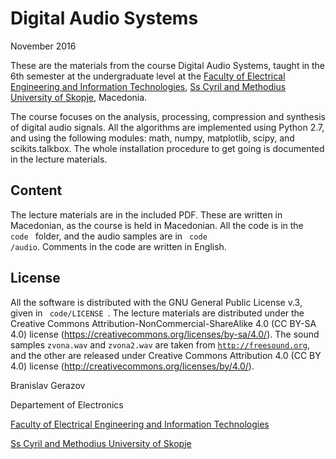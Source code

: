 # Digital Audio Systems
November 2016

These are the materials from the course Digital Audio Systems, taught in the 6th semester at the undergraduate level at the [Faculty of Electrical Engineering and Information Technologies](http://feit.ukim.edu.mk), [Ss Cyril and Methodius University of Skopje](http://ukim.edu.mk/), Macedonia. 

The course focuses on the analysis, processing, compression and synthesis of digital audio signals. All the algorithms are implemented using Python 2.7, and using the following modules: math, numpy, matplotlib, scipy, and scikits.talkbox. The whole installation procedure to get going is documented in the lecture materials.


Content
-------

The lecture materials are in the included PDF. These are written in Macedonian, as the course is held in Macedonian. All the code is in the <code> code </code> folder, and the audio samples are in <code> code /audio</code>. Comments in the code are written in English. 


License
-------
All the software is distributed with the GNU General Public License v.3, given in <code> code/LICENSE </code>. The lecture materials are distributed under the Creative Commons Attribution-NonCommercial-ShareAlike 4.0 (CC BY-SA 4.0) license (https://creativecommons.org/licenses/by-sa/4.0/). The sound samples `zvona.wav` and `zvona2.wav` are taken from <code>http://freesound.org</code>, and the other are released under Creative Commons Attribution 4.0 (CC BY 4.0) license (http://creativecommons.org/licenses/by/4.0/).



Branislav Gerazov

Departement of Electronics

[Faculty of Electrical Engineering and Information Technologies](http://feit.ukim.edu.mk)

[Ss Cyril and Methodius University of Skopje](http://ukim.edu.mk/)
